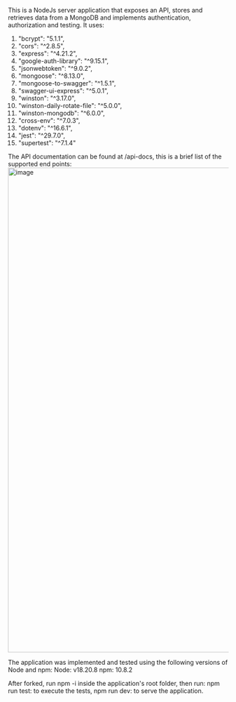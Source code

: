 This is a NodeJs server application that exposes an API, stores and retrieves data from a MongoDB and implements authentication, authorization and testing. 
It uses: 
1) "bcrypt": "5.1.1",
2) "cors": "^2.8.5",
3) "express": "^4.21.2",
4) "google-auth-library": "^9.15.1",
5) "jsonwebtoken": "^9.0.2",
6) "mongoose": "^8.13.0",
7) "mongoose-to-swagger": "^1.5.1",
8) "swagger-ui-express": "^5.0.1",
9) "winston": "^3.17.0",
10) "winston-daily-rotate-file": "^5.0.0",
11) "winston-mongodb": "^6.0.0", 
12) "cross-env": "^7.0.3",
13) "dotenv": "^16.6.1",
14) "jest": "^29.7.0",
15) "supertest": "^7.1.4"

The API documentation can be found at /api-docs, this is a brief list of the supported end points: 
<img width="1522" height="1106" alt="image" src="https://github.com/user-attachments/assets/44c3ebd1-c3a7-4a68-b9e6-b2d59882b8dc" />

The application was implemented and tested using the following versions of Node and npm:
Node: v18.20.8
npm: 10.8.2

After forked, run npm -i inside the application's root folder, then run:
npm run test: to execute the tests,
npm run dev: to serve the application.
